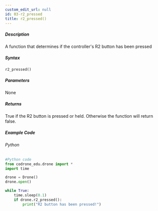 ```yaml
---
custom_edit_url: null
id: 03-r2_pressed
title: r2_pressed()
---
```


##### Description

A function that determines if the controller's R2 button has been pressed

##### Syntax
```r2_pressed()```


##### Parameters

None

##### Returns

True if the R2 button is pressed or held. Otherwise the function will return false.

##### Example Code
###### Python
```python
#Python code
from codrone_edu.drone import *
import time

drone = Drone()
drone.open()

while True:
    time.sleep(0.1)
    if drone.r2_pressed():
        print("R2 button has been pressed!")

```